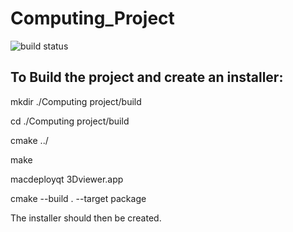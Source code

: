 # Computing_Project
![build status](https://travis-ci.com/mbh1620/Computing_Project.svg?token=GqtXXcs7xDsCW7iqqCwg&branch=master)

## To Build the project and create an installer:

mkdir ./Computing project/build

cd ./Computing project/build

cmake ../

make 

macdeployqt 3Dviewer.app

cmake --build . --target package

The installer should then be created.
